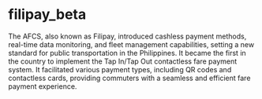 # filipay_beta

The AFCS, also known as Filipay, introduced cashless payment methods, real-time data monitoring, and fleet management capabilities, setting a new standard for public transportation in the Philippines. It became the first in the country to implement the Tap In/Tap Out contactless fare payment system. It facilitated various payment types, including QR codes and contactless cards, providing commuters with a seamless and efficient fare payment experience.
